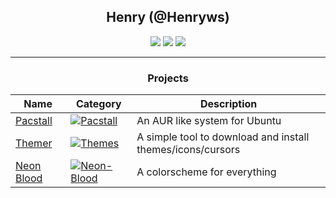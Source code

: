 <div align="center">

## **Henry (@Henryws)**


[![](https://img.shields.io/badge/OS-ArchLinux-informational?style=flat-square&logo=linux&logoColor=white&color=00BFFF)](https://www.archlinux.org/)
[![](https://img.shields.io/badge/Code-Bash-informational?style=flat-square&logo=gnu&logoColor=white&color=AC4142)](https://gnu.org/software/bash)
[![](https://img.shields.io/badge/Editor-Neovim-informational?style=flat-square&logo=vim&logoColor=white&color=00FF00)](https://neovim.io/)

---
### **Projects**
| Name | Category | Description |
|------|----------|-------------|
| [Pacstall](https://github.com/Henryws/pacstall) | [![Pacstall](https://img.shields.io/badge/%F0%9F%93%A6-Package%20Manager-orange?style=flat-square)](https://github.com/topics/package-manager)| An AUR like system for Ubuntu |
| [Themer](https://github.com/Henryws/themer) | [![Themes](https://img.shields.io/badge/%F0%9F%A7%AC-Theming%20Tool-brightgreen?style=flat-square)](https://github.com/topics/themes) | A simple tool to download and install themes/icons/cursors |
| [Neon Blood](https://github.com/Henryws/Neon-Blood) | [![Neon-Blood](https://img.shields.io/badge/%F0%9F%A9%B8-Theme-red?style=flat-square)](https://github.com/topics/themes) | A colorscheme for everything | 

</div>

